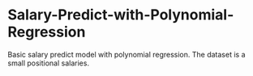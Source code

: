 # Salary-Predict-with-Polynomial-Regression
Basic salary predict model with polynomial regression. The dataset is a small positional salaries.

